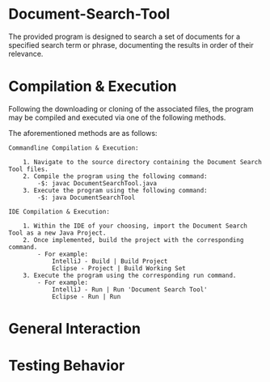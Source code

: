 # Document-Search-Tool
The provided program is designed to search a set of documents for a specified search term or phrase, documenting the results in order of their relevance.

# Compilation & Execution
Following the downloading or cloning of the associated files, the program may be compiled and executed via one of the following methods.

The aforementioned methods are as follows:

    Commandline Compilation & Execution:
    
        1. Navigate to the source directory containing the Document Search Tool files.
        2. Compile the program using the following command:
            -$: javac DocumentSearchTool.java
        3. Execute the program using the following command:
            -$: java DocumentSearchTool
    
    IDE Compilation & Execution:
    
        1. Within the IDE of your choosing, import the Document Search Tool as a new Java Project.
        2. Once implemented, build the project with the corresponding command.
            - For example:
                IntelliJ - Build | Build Project
                Eclipse - Project | Build Working Set
        3. Execute the program using the corresponding run command.
            - For example:
                IntelliJ - Run | Run 'Document Search Tool'
                Eclipse - Run | Run
                
# General Interaction

# Testing Behavior
